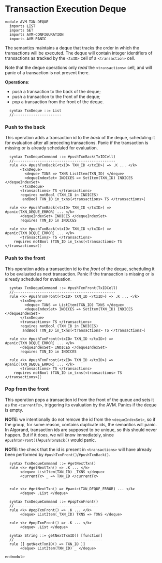 Transaction Execution Deque
===========================

```k
module AVM-TXN-DEQUE
  imports LIST
  imports SET
  imports AVM-CONFIGURATION
  imports AVM-PANIC
```

The semantics maintains a deque that tracks the order in which the transactions will be executed.
The deque will contain integer identifiers of transactions as tracked by the `<txID>` cell
of a `<transaction>` cell.

Note that the deque operations only *read* the `<transactions>` cell, and will panic of a transaction
is not present there.

**Operations**:

* push a transaction to the back of the deque;
* push a transaction to the front of the deque;
* pop a transaction from the front of the deque.

```k
  syntax TxnDeque ::= List
  //----------------------
```

### Push to the back

This operation adds a transaction id to the *back* of the deque, scheduling it for evaluation
after all preceding transactions. Panic if the transaction is missing or is already
scheduled for evaluation.

```k
  syntax TxnDequeCommand ::= #pushTxnBack(TxIDCell)
  //-----------------------------------------------
  rule <k> #pushTxnBack(<txID> TXN_ID </txID>) => .K ... </k>
       <txnDeque>
         <deque> TXNS => TXNS ListItem(TXN_ID) </deque>
         <dequeIndexSet> INDICES => SetItem(TXN_ID) INDICES  </dequeIndexSet>
       </txnDeque>
       <transactions> TS </transactions>
       requires notBool (TXN_ID in INDICES)
        andBool TXN_ID in_txns(<transactions> TS </transactions>)

  rule <k> #pushTxnBack(<txID> TXN_ID </txID>) => #panic(TXN_DEQUE_ERROR) ... </k>
       <dequeIndexSet> INDICES </dequeIndexSet>
       requires TXN_ID in INDICES

  rule <k> #pushTxnBack(<txID> TXN_ID </txID>) => #panic(TXN_DEQUE_ERROR) ... </k>
       <transactions> TS </transactions>
    requires notBool (TXN_ID in_txns(<transactions> TS </transactions>))
```

### Push to the front

This operation adds a transaction id to the *front* of the deque, scheduling it
to be evaluated as next transaction. Panic if the transaction is missing or is already
scheduled for evaluation.

```k
  syntax TxnDequeCommand ::= #pushTxnFront(TxIDCell)
  //-----------------------------------------------
  rule <k> #pushTxnFront(<txID> TXN_ID </txID>) => .K ... </k>
       <txnDeque>
         <deque> TXNS => ListItem(TXN_ID) TXNS </deque>
         <dequeIndexSet> INDICES => SetItem(TXN_ID) INDICES  </dequeIndexSet>
       </txnDeque>
       <transactions> TS </transactions>
       requires notBool (TXN_ID in INDICES)
        andBool TXN_ID in_txns(<transactions> TS </transactions>)

  rule <k> #pushTxnFront(<txID> TXN_ID </txID>) => #panic(TXN_DEQUE_ERROR) ... </k>
       <dequeIndexSet> INDICES </dequeIndexSet>
       requires TXN_ID in INDICES

  rule <k> #pushTxnFront(<txID> TXN_ID </txID>) => #panic(TXN_DEQUE_ERROR) ... </k>
       <transactions> TS </transactions>
    requires notBool (TXN_ID in_txns(<transactions> TS </transactions>))
```

### Pop from the front

This operation pops a transaction id from the front of the queue and sets it as the
`<currentTx>`, triggering its evaluation by the AVM.
Panics if the deque is empty.

**NOTE**: we intentionally do not remove the id from the `<dequeIndexSet>`, so if the group,
for some reason, contains duplicate ids, the semantics will panic.
In Algorand, transaction ids are supposed to be unique, so this should never happen. But if it does,
we will know immediately, since `#pushTxnFront()`/`#pushTxnBack()` would panic.

**NOTE**: the check that the id is present in `<transactions>` will have already been performed by
`#pushTxnFront()`/`#pushTxnBack()`.

```k
  syntax TxnDequeCommand ::= #getNextTxn()
  rule <k> #getNextTxn() => .K ... </k>
       <deque> ListItem(TXN_ID) _TXNS </deque>
       <currentTx> _ => TXN_ID </currentTx>


  rule <k> #getNextTxn() => #panic(TXN_DEQUE_ERROR) ... </k>
       <deque> .List </deque>

  syntax TxnDequeCommand ::= #popTxnFront()
  //---------------------------------------
  rule <k> #popTxnFront() => .K ... </k>
       <deque> ListItem(_TXN_ID) TXNS => TXNS </deque>

  rule <k> #popTxnFront() => .K ... </k>
       <deque> .List </deque>

  syntax String ::= getNextTxnID() [function]
  //-----------------------------------------
  rule [[ getNextTxnID() => TXN_ID ]]
       <deque> ListItem(TXN_ID) _ </deque>

endmodule
```
